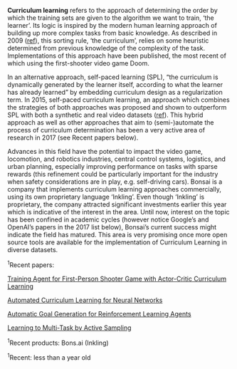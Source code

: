 **Curriculum learning** refers to the approach of determining the order by which the training sets are given to the algorithm we want to train, ‘the learner’. Its logic is inspired by the modern human learning approach of building up more complex tasks from basic knowledge. As described in 2009 ([ref](http://citeseerx.ist.psu.edu/viewdoc/download;jsessionid=43D608135DAC6C2C659568DAC1D70204?doi=10.1.1.149.4701&rep=rep1&type=pdf)), this sorting rule, ‘the curriculum’, relies on some heuristic determined from previous knowledge of the complexity of the task. Implementations of this approach have been published, the most recent of which using the first-shooter video game Doom.
 
 In an alternative approach, self-paced learning (SPL), “the curriculum is dynamically generated by the learner itself, according to what the learner has already learned” by embedding curriculum design as a regularization term. In 2015, self-paced curriculum learning, an approach which combines the strategies of both approaches was proposed and shown to outperform SPL with both a synthetic and real video datasets ([ref](https://pdfs.semanticscholar.org/21d2/55246cd7ddba24a651fd716950f893ea8eb2.pdf)). This hybrid approach as well as other approaches that aim to (semi-)automate the process of curriculum determination has been a very active area of research in 2017 (see Recent papers below). 
 
 Advances in this field have the potential to impact the video game, locomotion, and robotics industries, central control systems, logistics, and urban planning, especially improving performance on tasks with sparse rewards (this refinement could be particularly important for the industry when safety considerations are in play, e.g. self-driving cars). Bonsai is a company that implements curriculum learning approaches commercially, using its own proprietary language ‘Inkling’. Even though ‘Inkling’ is proprietary, the company attracted significant investments earlier this year which is indicative of the interest in the area. Until now, interest on the topic has been confined in academic cycles (however notice Google’s and OpenAI’s papers in the 2017 list below), Bonsai’s current success might indicate the field has matured.  This area is very promising once more open source tools are available for the implementation of Curriculum Learning in diverse datasets. 
    
<sup>1</sup>Recent papers:

[Training Agent for First-Person Shooter Game with Actor-Critic Curriculum Learning](https://openreview.net/pdf?id=Hk3mPK5gg)

[Automated Curriculum Learning for Neural Networks](https://arxiv.org/pdf/1704.03003.pdf)

[Automatic Goal Generation for Reinforcement Learning Agents](https://arxiv.org/abs/1705.06366)

[Learning to Multi-Task by Active Sampling](https://arxiv.org/abs/1702.06053)

<sup>1</sup>Recent products:
Bons.ai (Inkling)

<sup>1</sup>Recent: less than a year old
